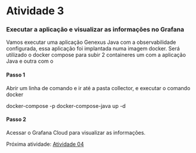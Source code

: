 # Atividade 3

### Executar a aplicação e visualizar as informações no Grafana
Vamos executar uma aplicação Genexus Java com a observabilidade configurada, essa aplicação foi implantada numa imagem docker.
Será utilizado o docker compose para subir 2 containeres um com a aplicação Java e outra com o 

#### Passo 1
Abrir um linha de comando e ir até a pasta collector, e executar o comando docker

docker-compose -p docker-compose-java up -d

#### Passo 2
Acessar o Grafana Cloud para visualizar as informações.

Próxima atividade: [Atividade 04](docs/04-atividade.md)


